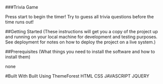###Trivia Game

Press start to begin the timer! Try to guess all trivia questions before the time runs out!

##Getting Started (These instructions will get you a copy of the project up and running on your local machine for development and testing purposes. See deployment for notes on how to deploy the project on a live system.)

##Prerequisites (What things you need to install the software and how to install them)

none

#Built With Built Using ThemeForest HTML CSS JAVASCRIPT JQUERY

